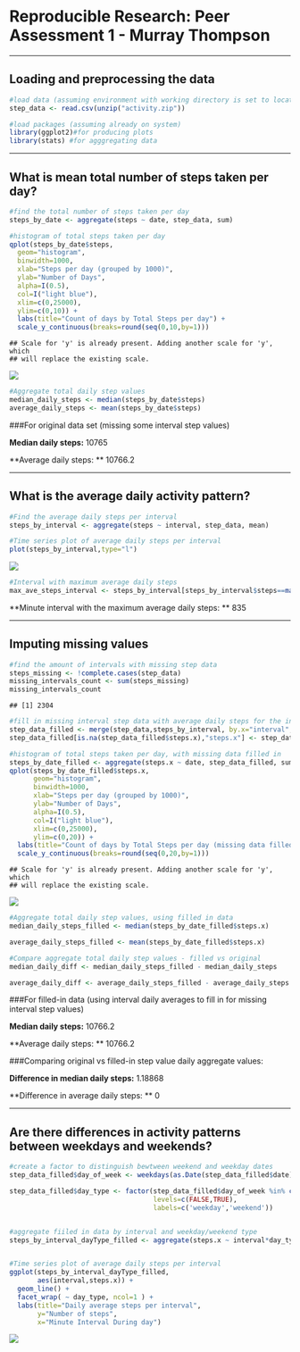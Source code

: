 # Reproducible Research: Peer Assessment 1 - Murray Thompson

 ----------
## Loading and preprocessing the data


```r
#load data (assuming environment with working directory is set to location with source file)
step_data <- read.csv(unzip("activity.zip"))

#load packages (assuming already on system)
library(ggplot2)#for producing plots
library(stats) #for agggregating data
```

 ----------
## What is mean total number of steps taken per day?


```r
#find the total number of steps taken per day
steps_by_date <- aggregate(steps ~ date, step_data, sum)

#histogram of total steps taken per day
qplot(steps_by_date$steps, 
  geom="histogram", 
  binwidth=1000, 
  xlab="Steps per day (grouped by 1000)", 
  ylab="Number of Days", 
  alpha=I(0.5), 
  col=I("light blue"), 
  xlim=c(0,25000), 
  ylim=c(0,10)) +
  labs(title="Count of days by Total Steps per day") +
  scale_y_continuous(breaks=round(seq(0,10,by=1)))
```

```
## Scale for 'y' is already present. Adding another scale for 'y', which
## will replace the existing scale.
```

![](PA1_template_files/figure-html/unnamed-chunk-2-1.png)<!-- -->

```r
#Aggregate total daily step values 
median_daily_steps <- median(steps_by_date$steps)
average_daily_steps <- mean(steps_by_date$steps)
```

###For original data set 
(missing some interval step values)

**Median daily steps:** 10765

**Average daily steps: ** 10766.2



 ----------
## What is the average daily activity pattern?


```r
#Find the average daily steps per interval
steps_by_interval <- aggregate(steps ~ interval, step_data, mean)

#Time series plot of average daily steps per interval
plot(steps_by_interval,type="l")
```

![](PA1_template_files/figure-html/unnamed-chunk-3-1.png)<!-- -->

```r
#Interval with maximum average daily steps
max_ave_steps_interval <- steps_by_interval[steps_by_interval$steps==max(steps_by_interval$steps), "interval"]
```


**Minute interval with the maximum average daily steps: ** 835


 ----------
## Imputing missing values


```r
#find the amount of intervals with missing step data
steps_missing <- !complete.cases(step_data)
missing_intervals_count <- sum(steps_missing)
missing_intervals_count
```

```
## [1] 2304
```

```r
#fill in missing interval step data with average daily steps for the interval
step_data_filled <- merge(step_data,steps_by_interval, by.x="interval", by.y="interval")
step_data_filled[is.na(step_data_filled$steps.x),"steps.x"] <- step_data_filled[is.na(step_data_filled$steps.x),"steps.y"]

#histogram of total steps taken per day, with missing data filled in
steps_by_date_filled <- aggregate(steps.x ~ date, step_data_filled, sum)
qplot(steps_by_date_filled$steps.x, 
      geom="histogram", 
      binwidth=1000, 
      xlab="Steps per day (grouped by 1000)", 
      ylab="Number of Days", 
      alpha=I(0.5), 
      col=I("light blue"), 
      xlim=c(0,25000), 
      ylim=c(0,20)) + 
  labs(title="Count of days by Total Steps per day (missing data filled in with interval daily average value)") +
  scale_y_continuous(breaks=round(seq(0,20,by=1)))
```

```
## Scale for 'y' is already present. Adding another scale for 'y', which
## will replace the existing scale.
```

![](PA1_template_files/figure-html/unnamed-chunk-4-1.png)<!-- -->

```r
#Aggregate total daily step values, using filled in data
median_daily_steps_filled <- median(steps_by_date_filled$steps.x)

average_daily_steps_filled <- mean(steps_by_date_filled$steps.x)

#Compare aggregate total daily step values - filled vs original
median_daily_diff <- median_daily_steps_filled - median_daily_steps 

average_daily_diff <- average_daily_steps_filled - average_daily_steps 
```


###For filled-in data 
(using interval daily averages to fill in for missing interval step values)

**Median daily steps:** 10766.2

**Average daily steps: ** 10766.2


###Comparing original vs filled-in step value daily aggregate values:

**Difference in median daily steps:** 1.18868

**Difference in average daily steps: ** 0



----------
## Are there differences in activity patterns between weekdays and weekends?


```r
#create a factor to distinguish bewtween weekend and weekday dates
step_data_filled$day_of_week <- weekdays(as.Date(step_data_filled$date))

step_data_filled$day_type <- factor(step_data_filled$day_of_week %in% c("Saturday", "Sunday"), 
                                    levels=c(FALSE,TRUE), 
                                    labels=c('weekday','weekend'))


#aggregate fiiled in data by interval and weekday/weekend type
steps_by_interval_dayType_filled <- aggregate(steps.x ~ interval*day_type, step_data_filled, mean)


#Time series plot of average daily steps per interval
ggplot(steps_by_interval_dayType_filled, 
       aes(interval,steps.x)) +
  geom_line() + 
  facet_wrap( ~ day_type, ncol=1 ) + 
  labs(title="Daily average steps per interval", 
       y="Number of steps", 
       x="Minute Interval During day")
```

![](PA1_template_files/figure-html/unnamed-chunk-5-1.png)<!-- -->

